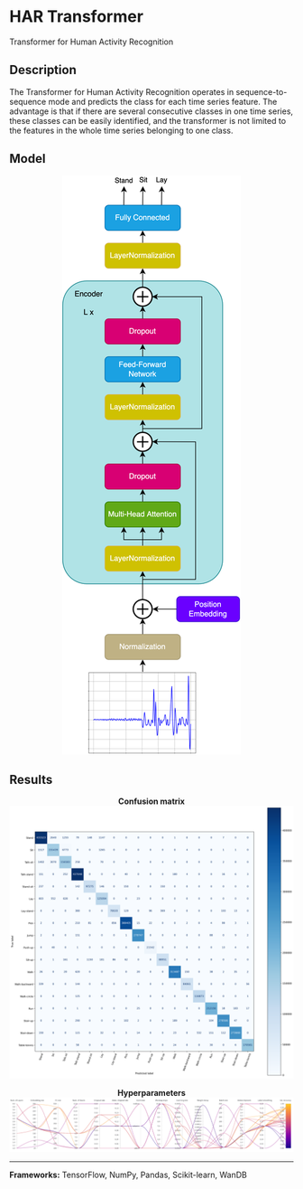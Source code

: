 # HAR Transformer
Transformer for Human Activity Recognition

## Description

The Transformer for Human Activity Recognition operates in sequence-to-sequence mode and predicts the class for each time series feature. The advantage is that if there are several consecutive classes in one time series, these classes can be easily identified, and the transformer is not limited to the features in the whole time series belonging to one class. 



## Model

<p align="center">
  <img src="img/model.png" style="background-color: white;">
</p>

## Results

<p align="center">
  <b>Confusion matrix</b>
  <img src="img/result.png" style="background-color: white;">
</p>

<p align="center">
  <b>Hyperparameters</b>
  <img src="img/hyperparams.png">
</p>

----------------------------------

**Frameworks:** TensorFlow, NumPy, Pandas, Scikit-learn, WanDB
